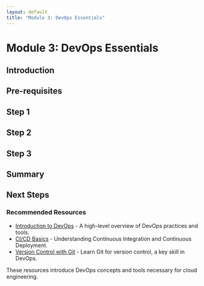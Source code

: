 ```yaml
---
layout: default
title: "Module 3: DevOps Essentials"
---
```


# Module 3: DevOps Essentials

## Introduction

## Pre-requisites

## Step 1

## Step 2

## Step 3

## Summary

## Next Steps

### Recommended Resources
- [Introduction to DevOps](https://example.com/intro-devops) - A high-level overview of DevOps practices and tools.
- [CI/CD Basics](https://example.com/cicd-basics) - Understanding Continuous Integration and Continuous Deployment.
- [Version Control with Git](https://example.com/git-basics) - Learn Git for version control, a key skill in DevOps.

These resources introduce DevOps concepts and tools necessary for cloud engineering.
